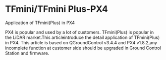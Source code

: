 # TFmini/TFmini Plus-PX4
Application of TFmini(Plus) in PX4

PX4 is popular and used by a lot of customers. TFmini(Plus) is popular in the LiDAR market.This articleintroduce the detail application of TFmini(Plus) in PX4. This article is based on QGroundControl v3.4.4 and PX4 v1.8.2,any incomplete function at customer side should be upgraded in Ground Control Station and firmware.
